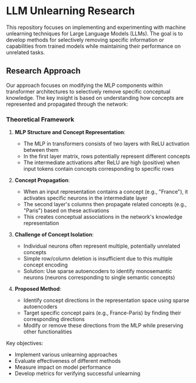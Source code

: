 # LLM Unlearning Research

This repository focuses on implementing and experimenting with machine unlearning techniques for Large Language Models (LLMs). The goal is to develop methods for selectively removing specific information or capabilities from trained models while maintaining their performance on unrelated tasks.

## Research Approach

Our approach focuses on modifying the MLP components within transformer architectures to selectively remove specific conceptual knowledge. The key insight is based on understanding how concepts are represented and propagated through the network:

### Theoretical Framework

1. **MLP Structure and Concept Representation**:
   - The MLP in transformers consists of two layers with ReLU activation between them
   - In the first layer matrix, rows potentially represent different concepts
   - The intermediate activations after ReLU are high (positive) when input tokens contain concepts corresponding to specific rows

2. **Concept Propagation**:
   - When an input representation contains a concept (e.g., "France"), it activates specific neurons in the intermediate layer
   - The second layer's columns then propagate related concepts (e.g., "Paris") based on these activations
   - This creates conceptual associations in the network's knowledge representation

3. **Challenge of Concept Isolation**:
   - Individual neurons often represent multiple, potentially unrelated concepts
   - Simple row/column deletion is insufficient due to this multiple concept encoding
   - Solution: Use sparse autoencoders to identify monosemantic neurons (neurons corresponding to single semantic concepts)

4. **Proposed Method**:
   - Identify concept directions in the representation space using sparse autoencoders
   - Target specific concept pairs (e.g., France-Paris) by finding their corresponding directions
   - Modify or remove these directions from the MLP while preserving other functionalities

Key objectives:
- Implement various unlearning approaches
- Evaluate effectiveness of different methods
- Measure impact on model performance
- Develop metrics for verifying successful unlearning